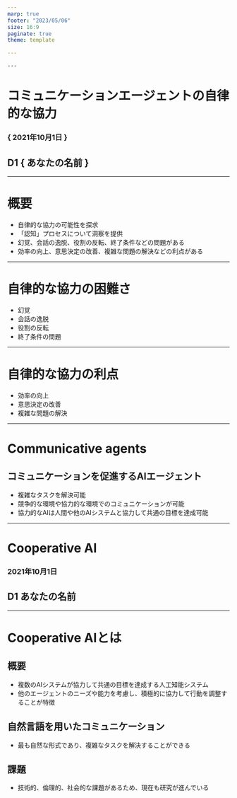 ```yaml
---
marp: true
footer: "2023/05/06"
size: 16:9
paginate: true
theme: template

---
```

    ---
<!--
class: title
-->
# コミュニケーションエージェントの自律的な協力

### { 2021年10月1日 }
## D1 { あなたの名前 }

---
<!--
class: body
-->
# 概要
- 自律的な協力の可能性を探求
- 「認知」プロセスについて洞察を提供
- 幻覚、会話の逸脱、役割の反転、終了条件などの問題がある
- 効率の向上、意思決定の改善、複雑な問題の解決などの利点がある

---
<!--
class: body
-->
# 自律的な協力の困難さ
- 幻覚
- 会話の逸脱
- 役割の反転
- 終了条件の問題

---
<!--
class: body
-->
# 自律的な協力の利点
- 効率の向上
- 意思決定の改善
- 複雑な問題の解決
---
<!--
class: body
-->
# Communicative agents
## コミュニケーションを促進するAIエージェント
- 複雑なタスクを解決可能
- 競争的な環境や協力的な環境でのコミュニケーションが可能
- 協力的なAIは人間や他のAIシステムと協力して共通の目標を達成可能
---
<!--
class: title
-->
# Cooperative AI
### 2021年10月1日
## D1 あなたの名前

---
<!--
class: body
-->
# Cooperative AIとは
## 概要
- 複数のAIシステムが協力して共通の目標を達成する人工知能システム
- 他のエージェントのニーズや能力を考慮し、積極的に協力して行動を調整することが特徴

## 自然言語を用いたコミュニケーション
- 最も自然な形式であり、複雑なタスクを解決することができる

## 課題
- 技術的、倫理的、社会的な課題があるため、現在も研究が進んでいる
